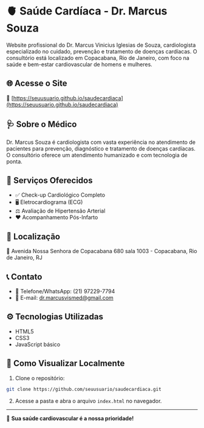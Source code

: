 # 🫀 Saúde Cardíaca - Dr. Marcus Souza

Website profissional do Dr. Marcus Vinicius Iglesias de Souza, cardiologista especializado no cuidado, prevenção e tratamento de doenças cardíacas. O consultório está localizado em Copacabana, Rio de Janeiro, com foco na saúde e bem-estar cardiovascular de homens e mulheres.

## 🌐 Acesse o Site

🔗 [https://seuusuario.github.io/saudecardiaca](https://seuusuario.github.io/saudecardiaca)

## 🩺 Sobre o Médico

Dr. Marcus Souza é cardiologista com vasta experiência no atendimento de pacientes para prevenção, diagnóstico e tratamento de doenças cardíacas. O consultório oferece um atendimento humanizado e com tecnologia de ponta.

## 💙 Serviços Oferecidos

- ✅ Check-up Cardiológico Completo
- 🖥️ Eletrocardiograma (ECG)
- ⚖️ Avaliação de Hipertensão Arterial
- ❤️ Acompanhamento Pós-Infarto

## 📍 Localização

📍 Avenida Nossa Senhora de Copacabana 680 sala 1003 - Copacabana, Rio de Janeiro, RJ

## 📞 Contato

- 📱 Telefone/WhatsApp: (21) 97229-7794
- 📧 E-mail: dr.marcusvismed@gmail.com

## ⚙️ Tecnologias Utilizadas

- HTML5
- CSS3
- JavaScript básico

## 🚀 Como Visualizar Localmente

1. Clone o repositório:

```bash
git clone https://github.com/seuusuario/saudecardiaca.git
```

2. Acesse a pasta e abra o arquivo `index.html` no navegador.

---

🫶 **Sua saúde cardiovascular é a nossa prioridade!**
